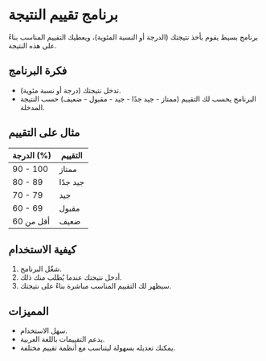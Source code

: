 # برنامج تقييم النتيجة

برنامج بسيط يقوم بأخذ نتيجتك (الدرجة أو النسبة المئوية)، ويعطيك التقييم المناسب بناءً على هذه النتيجة.

## فكرة البرنامج

- تدخل نتيجتك (درجة أو نسبة مئوية).
- البرنامج يحسب لك التقييم (ممتاز - جيد جدًا - جيد - مقبول - ضعيف) حسب النتيجة المدخلة.

## مثال على التقييم

| الدرجة (%) | التقييم      |
|------------|--------------|
| 90 - 100   | ممتاز        |
| 80 - 89    | جيد جدًا     |
| 70 - 79    | جيد          |
| 60 - 69    | مقبول        |
| أقل من 60  | ضعيف         |

## كيفية الاستخدام

1. شغّل البرنامج.
2. أدخل نتيجتك عندما يُطلب منك ذلك.
3. سيظهر لك التقييم المناسب مباشرة بناءً على نتيجتك.

## المميزات

- سهل الاستخدام.
- يدعم التقييمات باللغة العربية.
- يمكنك تعديله بسهولة ليتناسب مع أنظمة تقييم مختلفة.
